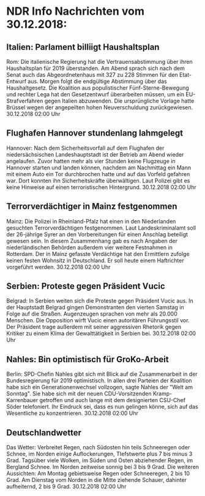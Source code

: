 # NDR Info Nachrichten vom 30.12.2018:


## Italien: Parlament billiigt Haushaltsplan
Rom: 	Die italienische Regierung hat die Vertrauensabstimmung über ihren Haushaltsplan für 2019 überstanden. Am Abend sprach sich nach dem Senat auch das Abgeordnetenhaus mit 327 zu 228 Stimmen für den Etat-Entwurf aus. Morgen folgt die endgültige Abstimmung über das Haushaltgesetz. Die Koalition aus populistischer Fünf-Sterne-Bewegung und rechter Lega hat den Gesetzentwurf überarbeiten müssen, um ein EU-Strafverfahren gegen Italien abzuwenden. Die ursprüngliche Vorlage hatte Brüssel wegen der angepeilten hohen Neuverschuldung zurückgewiesen. 30.12.2018 02:00 Uhr 

## Flughafen Hannover stundenlang lahmgelegt
Hannover:	Nach dem Sicherheitsvorfall auf dem Flughafen der niedersächsischen Landeshauptstadt ist der Betrieb am Abend wieder angelaufen. Zuvor hatten mehr als vier Stunden keine Flugzeuge in Hannover starten und landen können, nachdem am Nachmittag ein Mann mit einem Auto ein Tor durchbrochen hatte und auf das Vorfeld gefahren war. Dort konnten ihn Sicherheitskräfte überwältigen. Laut Polizei gibt es keine Hinweise auf einen terroristischen Hintergrund. 30.12.2018 02:00 Uhr 

## Terrorverdächtiger in Mainz festgenommen
Mainz: Die Polizei in Rheinland-Pfalz hat einen in den Niederlanden gesuchten Terrorverdächtigen festgenommen. Laut Landeskriminalamt soll der 26-jährige Syrer an den Vorbereitungen für einen Anschlag beteiligt gewesen sein. In diesem Zusammenhang gab es nach Angaben der niederländischen Behörden außerdem vier weitere Festnahmen in Rotterdam. Der in Mainz gefasste Verdächtige hat den Ermittlern zufolge keinen festen Wohnsitz in Deutschland. Er soll heute einem Haftrichter vorgeführt werden. 30.12.2018 02:00 Uhr 

## Serbien: Proteste gegen Präsident Vucic
Belgrad: In Serbien weiten sich die Proteste gegen Präsident Vucic aus. In der Hauptstadt Belgrad gingen Demonstranten den vierten Samstag in Folge auf die Straßen. Augenzeugen sprachen von mehr als 20.000 Menschen. Die Opposition wirft Vucic einen autoritären Führungsstil vor. Der Präsident trage außerdem mit seiner aggressiven Rhetorik gegen Kritiker zu einem Klima der Gewalttätigkeit in Serbien bei. 30.12.2018 02:00 Uhr 

## Nahles: Bin optimistisch für GroKo-Arbeit
Berlin:	SPD-Chefin Nahles gibt sich mit Blick auf die Zusammenarbeit in der Bundesregierung für 2019 optimistisch. In allen drei Parteien der Koalition habe sich ein Generationenwechsel vollzogen, sagte Nahles der "Welt am Sonntag". Sie habe sich mit der neuen CDU-Vorsitzenden Kramp-Karrenbauer getroffen und auch lange mit dem designierten CSU-Chef Söder telefoniert. Ihr Eindruck sei, dass es nun gelingen könne, sich auf das Wesentliche zu konzentrieren. 30.12.2018 02:00 Uhr 

## Deutschlandwetter
Das Wetter:
Verbreitet Regen, nach Südosten hin teils Schneeregen oder Schnee, im Norden einige Auflockerungen, TIefstwerte plus 7 bis minus 3 Grad. Tagsüber viele Wolken, im Süden und Osten abziehender Regen, im Bergland Schnee. Im Norden zeitweise sonnig bei 3 bis 9 Grad. Die weiteren Aussichten: Am Montag gebietsweise Regen oder Schneeregen, 2 bis 10 Grad. Am Dienstag vom Norden in die Mitte ziehende Schauer, dahinter aufheiternd, 2 bis 9 Grad. 30.12.2018 02:00 Uhr 

